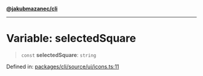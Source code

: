 [**@jakubmazanec/cli**](../../../../README.md)

---

# Variable: selectedSquare

> `const` **selectedSquare**: `string`

Defined in:
[packages/cli/source/ui/icons.ts:11](https://github.com/jakubmazanec/tools/blob/026d472564678641afd0039e9c07d936f221ca46/packages/cli/source/ui/icons.ts#L11)
